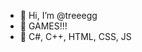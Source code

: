 - 🙂 Hi, I’m @treeegg
- 👀 GAMES!!!
- 🌱 C#, C++, HTML, CSS, JS

<!---
treeegg/treeegg is a ✨ special ✨ repository because its `README.md` (this file) appears on your GitHub profile.
You can click the Preview link to take a look at your changes.
--->
